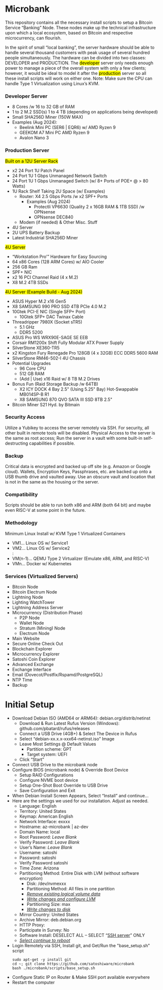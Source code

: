 # Microbank

This repository contains all the necessary install scripts to setup a Bitcoin Service “₿anking” Node.
These nodes make up the technical infrastructure upon which a local ecosystem, based on Bitcoin and respective microcurrency, can flourish.

In the spirit of small “local banking”, the server hardware should be able to handle several thousand customers with peak usage of several hundred people simultaneously. 
The hardware can be divided into two classes: DEVELOPER and PRODUCTION. The <mark>developer</mark> server only needs enough power to manage a piece of the overall system with only a few clients;
however, it would be ideal to model it after the <mark>production</mark> server so all these install scripts will work on either one. Note: Make sure the CPU can handle Type 1 Virtualization using Linux’s KVM.

### **Developer Server**
- 8 Cores /w 16 to 32 GB of RAM
- 1 to 2 M.2 SSD(s) 1 to 4 TB (depending on applications being developed)
- Small SHA256D Miner (150W MAX)
- Examples (Aug 2024): 
  - Beelink Mini PC (SER6 | EQR6) w/ AMD Ryzen 9
  - GEEKOM A7 Mini PC AMD Ryzen 9
  - Avalon Nano 3

### **Production Server**
<mark>Built on a 12U Server Rack</mark>
- x2 24 Port 1U Patch Panel
- 24 Port 1U 1 Gbps Unmanaged Network Switch 
- 24 Port 1U 1 Gbps Unmanaged Switch (w/ 8+ Ports of POE+ @ > 80 Watts)
- 1U Rack Shelf Taking 2U Space (w/ Examples)
  - Router: X4 2.5 Gbps Ports /w x2 SPF+ Ports
    - Examples (Aug 2024)
      - Protectli VP6630 (Quality 2 x 16GB RAM & 1TB SSD) /w OPNsense
      - OPNsense DEC840
  - Modem (if needed) & Other Misc. Stuff
- 4U Server
- 2U UPS Battery Backup
- Latest Industrial SHA256D Miner

<mark>4U Server</mark>
- “Workstation Pro’” Hardware for Easy Sourcing
- 64 x86 Cores (128 ARM Cores) w/ AIO Cooler
- 256 GB Ram
- SPF+ NIC
- x2 16 PCI Channel Raid (4 x M.2)
- X8 M.2 4TB SSDs 

<mark>4U Server (Example Build - Aug 2024)</mark>
- ASUS Hyper M.2 x16 Gen5
- X8 SAMSUNG 990 PRO SSD 4TB PCIe 4.0 M.2
- 10Gtek PCI-E NIC (Single SFP+ Port)
  - 10Gtek SFP+ DAC Twinax Cable
- Threadripper 7980X (Socket sTR5)
  - 5.1 GHz
  - DDR5 5200
- ASUS Pro WS WRX90E-SAGE SE EEB
- Corsair RM1200x Shift Fully Modular ATX Power Supply
- SilverStone XE360-TR5
- x2 Kingston Fury Renegade Pro 128GB (4 x 32GB) ECC DDR5 5600 RAM
- SilverStone RM46-502-I 4U Chassis
- Potential Upgrades
  - 96 Core CPU
  - 512 GB RAM
  - (Add | Use) x16 Raid w/ 8 TB M.2 Drives
- Bonus Fun (Raid Storage Backup /w 64TB)
  - X2 ICY DOCK 4 Bay 2.5" (Using 5.25" Bay) Hot-Swappable MB014SP-B R1
  - X8 SAMSUNG 870 QVO SATA III SSD 8TB 2.5"
- Bitcoin Miner S21 Hyd. by Bitmain 

### **Security Access**
Utilize a Yubikey to access the server remotely via SSH. For security, all other built in remote tools will be disabled. Physical Access to the server is the same as root access; Run the server in a vault with some built-in self-destructing capabilities if possible.

### **Backup**
Critical data is encrypted and backed up off site (e.g. Amazon or Google cloud). Wallets, Encryption Keys, Passphrases, etc. are backed up onto a USB thumb drive and vaulted away. Use an obscure vault and location that is not in the same as the housing or the server.

### **Compatibility**
Scripts should be able to run both x86 and ARM (both 64 bit) and maybe even RISC-V at some point in the future.

### **Methodology**
Minimum Linux Install w/ KVM Type 1 Virtualized Containers
- VM1… Linux OS w/ Service1
- VM2… Linux OS w/ Service2
      <br>:
- VM(n-1)… QEMU Type 2 Virtualizer (Emulate x86, ARM, and RISC-V)
- VMn… Docker w/ Kubernetes

### **Services (Virtualized Servers)**
- Bitcoin Node
- Bitcoin Electrum Node
- Lightning Node
- Lighting WatchTower
- Lightning Address Server
- Microcurrency (Distribution Phase)
  - P2P Node
  - Wallet Node
  - Stratum (Mining) Node
  - Electrum Node
- Main Website
- Secure Online Check Out
- Blockchain Explorer
- Microcurrency Explorer
- Satoshi Coin Explorer
- Advanced Exchange
- Exchange Interface
- Email (Dovecot/Postfix/Rspamd/PostgreSQL)
- NTP Time
- Backup

# Initial Setup
- Download Debian ISO (AMD64 or ARM64): debian.org/distrib/netinst
  - Download & Run Latest Rufus Version (Windows): github.com/pbatard/rufus/releases
  - Connect a USB Drive (4GB+) & Select The Device in Rufus
  - Select “debian-xx.x.x-xxx64-netinst.iso” Image
  - Leave Most Settings @ Default Values
    - Partition scheme: 	GPT
    - Target system:	UEFI
  - Click “Start”
- Connect USB Drive to the microbank node
- Configure BIOS (microbank node) & Override Boot Device
  - Setup RAID Configurations
  - Configure NVME boot device
  - Setup One-Shot Boot Override to USB Drive
  - Save Configuration and Exit
- When Debian Install Screen Appears, Select “Install” and continue…
- Here are the settings we used for our installation. Adjust as needed.
  - Language: 		English
  - Territory:		United States
  - Keymap:		American English
  - Network Interface: 	exxxx
  - Hostname:	  az-microbank | az-dev
  - Domain Name:	local
  - Root Password:	*Leave Blank*
  - Verify Password:	*Leave Blank*
  - User’s Name:		*Leave Blank*
  - Username:		satoshi
  - Password:		satoshi
  - Verify Password	satoshi
  - Time Zone: 		Arizona
  - Partitioning Method:	Entire Disk with LVM (without software encryption)
    - Disk:			/dev/nvmexxx
    - Partitioning Method:	All files in one partition
    - <ins>*Remove existing logical volume data*</ins>
    - <ins>*Write changes and configure LVM*</ins>
    - Partitioning Size:	max
    - <ins>*Write changes to disk*</ins>
  - Mirror Country:	United States
  - Archive Mirror:		deb.debian.org
  - HTTP Proxy:		<Leave Blank>
  - Participate in Survey:	No
  - Software Install:	DESELECT ALL – SELECT “<ins>SSH server</ins>” ONLY
  - <ins>*Select continue to reboot*</ins>
- Login Remotely via SSH, Install git, and Get/Run the "base_setup.sh" script
  ```
  sudo apt-get -y install git
  cd ~; git clone https://github.com/satoshiware/microbank
  bash ./microbank/scripts/base_setup.sh
  ```
- Configure Static IP on Router & Make SSH port available everywhere
- Restart the computer
